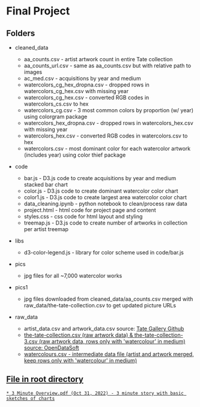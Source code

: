# Final Project

## Folders
* cleaned_data
    * aa_counts.csv - artist artwork count in entire Tate collection
    * aa_counts_url.csv - same as aa_counts.csv but with relative path to images
    * ac_med.csv - acquisitions by year and medium
    * watercolors_cg_hex_dropna.csv - dropped rows in watercolors_cg_hex.csv with missing year
    * watercolors_cg_hex.csv - converted RGB codes in watercolors_cs.csv to hex
    * watercolors_cg.csv - 3 most common colors by proportion (w/ year) using colorgram package
    * watercolors_hex_dropna.csv - dropped rows in watercolors_hex.csv with missing year
    * watercolors_hex.csv - converted RGB codes in watercolors.csv to hex
    * watercolors.csv - most dominant color for each watercolor artwork (includes year) using color thief package

* code
    * bar.js - D3.js code to create acquisitions by year and medium stacked bar chart
    * color.js - D3.js code to create dominant watercolor color chart
    * color1.js - D3.js code to create largest area watercolor color chart
    * data_cleaning.ipynb - python notebook to clean/process raw data
    * project.html - html code for project page and content
    * styles.css - css code for html layout and styling
    * treemap.js - D3.js code to create number of artworks in collection per artist treemap

* libs
    * d3-color-legend.js - library for color scheme used in code/bar.js

* pics
    * jpg files for all ~7,000 watercolor works

* pics1
    * jpg files downloaded from cleaned_data/aa_counts.csv merged with raw_data/the-tate-collection.csv to get 
    updated picture URLs

* raw_data
    * artist_data.csv and artwork_data.csv source: <a href="https://github.com/tategallery/collection">Tate Gallery Github 
    * the-tate-collection.csv (raw artwork data) & the-tate-collection-3.csv (raw artwork data, rows only with 'watercolour' in medium) source: <a href="https://public.opendatasoft.com/explore/dataset/the-tate-collection/table/">OpenDataSoft
    * watercolours.csv - intermediate data file (artist and artwork merged, keep rows only with 'watercolour' in medium)

## File in root directory
    * 3 Minute Overview.pdf (Oct 31, 2022) - 3 minute story with basic sketches of charts

